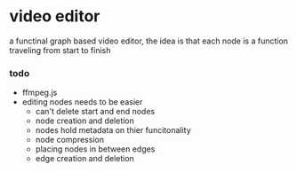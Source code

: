 # video editor 
a functinal graph based video editor, the idea is that each node is a function traveling from start to finish

### todo
- ffmpeg.js
- editing nodes needs to be easier
    - can't delete start and end nodes
    - node creation and deletion
    - nodes hold metadata on thier funcitonality
    - node compression
    - placing nodes in between edges
    - edge creation and deletion
